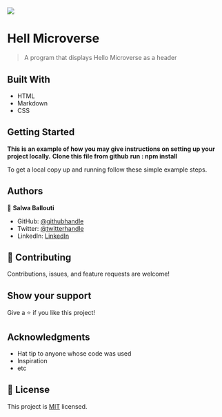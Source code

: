 # ![](https://img.shields.io/badge/Microverse-blueviolet)

# Hell Microverse

> A program that displays  Hello Microverse as a header


## Built With

- HTML
- Markdown
- CSS

## Getting Started

**This is an example of how you may give instructions on setting up your project locally.**
**Clone this file  from github**
**run : npm install**

To get a local copy up and running follow these simple example steps.

## Authors

👤 **Salwa Ballouti**

- GitHub: [@githubhandle](https://github.com/githubhandle)
- Twitter: [@twitterhandle](https://twitter.com/twitterhandle)
- LinkedIn: [LinkedIn](https://linkedin.com/in/linkedinhandle)

## 🤝 Contributing

Contributions, issues, and feature requests are welcome!

## Show your support

Give a ⭐️ if you like this project!

## Acknowledgments

- Hat tip to anyone whose code was used
- Inspiration
- etc

## 📝 License

This project is [MIT](./LICENSE) licensed.

